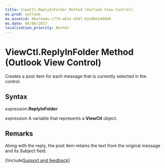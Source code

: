 ```yaml
---
title: ViewCtl.ReplyInFolder Method (Outlook View Control)
ms.prod: outlook
ms.assetid: 00af4a6e-c7f4-e61e-d367-b2a9b62498d4
ms.date: 06/08/2017
localization_priority: Normal
---
```



# ViewCtl.ReplyInFolder Method (Outlook View Control)

Creates a post item for each message that is currently selected in the control.


## Syntax

_expression_.**ReplyInFolder**

_expression_ A variable that represents a  **ViewCtl** object.


## Remarks

Along with the reply, the post item retains the text from the original message and its Subject field.

[!include[Support and feedback](~/includes/feedback-boilerplate.md)]